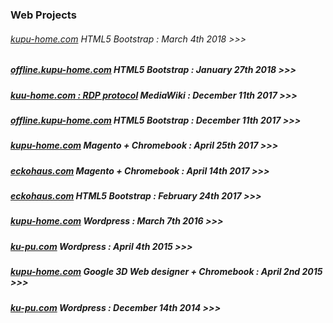 ### Web Projects


###### [kupu-home.com](https://web.archive.org/web/20180331002238/https://offline.kupu-home.com/) HTML5 Bootstrap : March 4th 2018 >>>

##### [offline.kupu-home.com](https://web.archive.org/web/20180127172244/https://offline.kupu-home.com) HTML5 Bootstrap : January 27th 2018 >>>

##### [kuu-home.com : RDP protocol](https://web.archive.org/web/20171211230337/https://www.kupu-home.com/mediawiki/index.php/Main_Page) MediaWiki : December 11th 2017 >>>

##### [offline.kupu-home.com](https://web.archive.org/web/20171211230255/https://offline.kupu-home.com) HTML5 Bootstrap : December 11th 2017 >>>

##### [kupu-home.com](https://web.archive.org/web/20170425111921/https://kupu-home.com/) Magento + Chromebook : April 25th 2017 >>>

##### [eckohaus.com](https://web.archive.org/web/20170421014949/http://eckohaus.com/) Magento + Chromebook : April 14th 2017 >>>

##### [eckohaus.com](https://web.archive.org/web/20170224135318/http://eckohaus.com/) HTML5 Bootstrap : February 24th 2017 >>>

##### [kupu-home.com](https://web.archive.org/web/20160307145300/https://kupu-home.com/) Wordpress : March 7th 2016 >>>

##### [ku-pu.com](https://web.archive.org/web/20150404054546/http://ku-pu.com/) Wordpress : April 4th 2015 >>>

##### [kupu-home.com](https://web.archive.org/web/20150402105807/https://kupu-home.com) Google 3D Web designer + Chromebook : April 2nd 2015 >>>

##### [ku-pu.com](https://web.archive.org/web/20141217123206/http://ku-pu.com/) Wordpress : December 14th 2014 >>>
